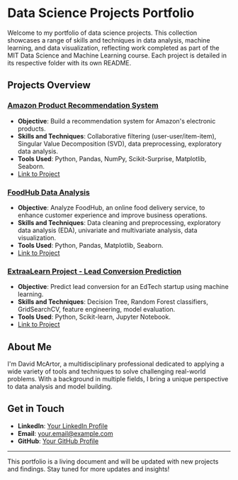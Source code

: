 # Data Science Projects Portfolio

Welcome to my portfolio of data science projects. This collection showcases a range of skills and techniques in data analysis, machine learning, and data visualization, reflecting work completed as part of the MIT Data Science and Machine Learning course. Each project is detailed in its respective folder with its own README.

## Projects Overview

### [Amazon Product Recommendation System](/Amazon%20Product%20Recommendation%20System)
- **Objective**: Build a recommendation system for Amazon's electronic products.
- **Skills and Techniques**: Collaborative filtering (user-user/item-item), Singular Value Decomposition (SVD), data preprocessing, exploratory data analysis.
- **Tools Used**: Python, Pandas, NumPy, Scikit-Surprise, Matplotlib, Seaborn.
- [Link to Project](/Amazon%20Product%20Recommendation%20System)

### [FoodHub Data Analysis](/FoodHub%20Order%20Analysis)
- **Objective**: Analyze FoodHub, an online food delivery service, to enhance customer experience and improve business operations.
- **Skills and Techniques**: Data cleaning and preprocessing, exploratory data analysis (EDA), univariate and multivariate analysis, data visualization.
- **Tools Used**: Python, Pandas, Matplotlib, Seaborn.
- [Link to Project](/FoodHub%20Order%20Analysis)

### [ExtraaLearn Project - Lead Conversion Prediction](/ExtraaLearn%20Project)
- **Objective**: Predict lead conversion for an EdTech startup using machine learning.
- **Skills and Techniques**: Decision Tree, Random Forest classifiers, GridSearchCV, feature engineering, model evaluation.
- **Tools Used**: Python, Scikit-learn, Jupyter Notebook.
- [Link to Project](/ExtraaLearn%20Project)

## About Me

I'm David McArtor, a multidisciplinary professional dedicated to applying a wide variety of tools and techniques to solve challenging real-world problems. With a background in multiple fields, I bring a unique perspective to data analysis and model building.

## Get in Touch

- **LinkedIn**: [Your LinkedIn Profile](Your-LinkedIn-URL)
- **Email**: [your.email@example.com](mailto:your.email@example.com)
- **GitHub**: [Your GitHub Profile](https://github.com/yourusername)

---

This portfolio is a living document and will be updated with new projects and findings. Stay tuned for more updates and insights!
